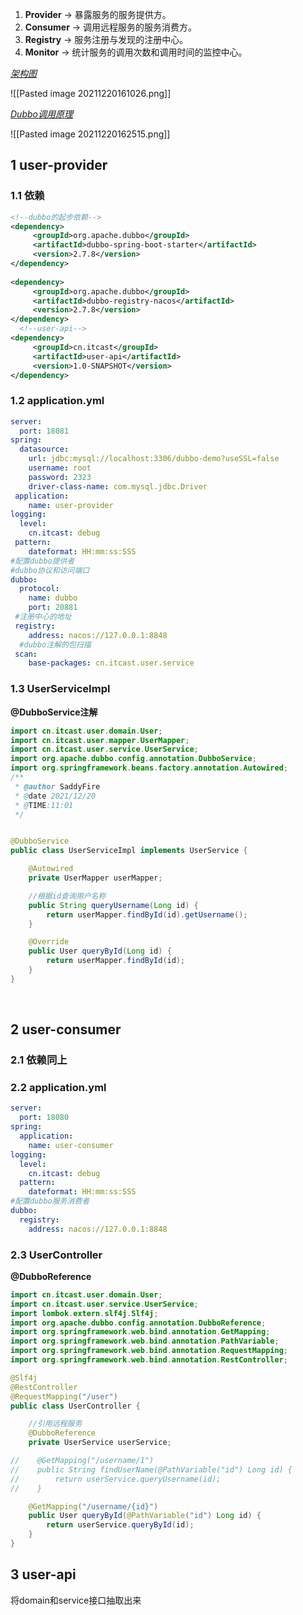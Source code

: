 1. **Provider** -> 暴露服务的服务提供方。
2. **Consumer** -> 调用远程服务的服务消费方。
3. **Registry** -> 服务注册与发现的注册中心。
4. **Monitor** -> 统计服务的调用次数和调用时间的监控中心。

<u>*架构图*</u>

![[Pasted image 20211220161026.png]]

<u>*Dubbo调用原理*</u>

![[Pasted image 20211220162515.png]]

## 1 user-provider
### 1.1 依赖
```xml
<!--dubbo的起步依赖-->  
<dependency>  
	 <groupId>org.apache.dubbo</groupId>  
	 <artifactId>dubbo-spring-boot-starter</artifactId>  
	 <version>2.7.8</version>  
</dependency>  
  
<dependency>  
	 <groupId>org.apache.dubbo</groupId>  
	 <artifactId>dubbo-registry-nacos</artifactId>  
	 <version>2.7.8</version>  
</dependency>  
  <!--user-api-->  
<dependency>  
	 <groupId>cn.itcast</groupId>  
	 <artifactId>user-api</artifactId>  
	 <version>1.0-SNAPSHOT</version>  
</dependency>
```

### 1.2 application.yml

```yml
server:  
  port: 18081  
spring:  
  datasource:  
    url: jdbc:mysql://localhost:3306/dubbo-demo?useSSL=false  
    username: root  
    password: 2323  
    driver-class-name: com.mysql.jdbc.Driver  
 application:  
    name: user-provider  
logging:  
  level:  
    cn.itcast: debug  
 pattern:  
    dateformat: HH:mm:ss:SSS  
#配置dubbo提供者  
#dubbo协议和访问端口  
dubbo:  
  protocol:  
    name: dubbo  
    port: 20881  
 #注册中心的地址  
 registry:  
    address: nacos://127.0.0.1:8848  
  #dubbo注解的包扫描  
 scan:  
    base-packages: cn.itcast.user.service
```

### 1.3 UserServiceImpl	
**@DubboService注解**

```java
import cn.itcast.user.domain.User;
import cn.itcast.user.mapper.UserMapper;
import cn.itcast.user.service.UserService;
import org.apache.dubbo.config.annotation.DubboService;
import org.springframework.beans.factory.annotation.Autowired;
/**
 * @author SaddyFire
 * @date 2021/12/20
 * @TIME:11:01
 */


@DubboService
public class UserServiceImpl implements UserService {

    @Autowired
    private UserMapper userMapper;

    //根据id查询用户名称
    public String queryUsername(Long id) {
        return userMapper.findById(id).getUsername();
    }

    @Override
    public User queryById(Long id) {
        return userMapper.findById(id);
    }
}
```

<br/>

## 2 user-consumer

### 2.1 依赖同上
### 2.2 application.yml

```yml
server:
  port: 18080
spring:
  application:
    name: user-consumer
logging:
  level:
    cn.itcast: debug
  pattern:
    dateformat: HH:mm:ss:SSS
#配置dubbo服务消费者
dubbo:
  registry:
    address: nacos://127.0.0.1:8848
```

### 2.3 UserController
**@DubboReference**

```java
import cn.itcast.user.domain.User;
import cn.itcast.user.service.UserService;
import lombok.extern.slf4j.Slf4j;
import org.apache.dubbo.config.annotation.DubboReference;
import org.springframework.web.bind.annotation.GetMapping;
import org.springframework.web.bind.annotation.PathVariable;
import org.springframework.web.bind.annotation.RequestMapping;
import org.springframework.web.bind.annotation.RestController;

@Slf4j
@RestController
@RequestMapping("/user")
public class UserController {

    //引用远程服务
    @DubboReference
    private UserService userService;

//    @GetMapping("/username/1")
//    public String findUserName(@PathVariable("id") Long id) {
//        return userService.queryUsername(id);
//    }

    @GetMapping("/username/{id}")
    public User queryById(@PathVariable("id") Long id) {
        return userService.queryById(id);
    }
}
```

## 3 user-api
将domain和service接口抽取出来



